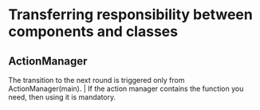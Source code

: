 # Transferring responsibility between components and classes
## ActionManager
The transition to the next round is triggered only from ActionManager(main).
| If the action manager contains the function you need, then using it is mandatory.
